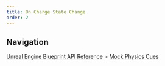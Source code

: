 ```yaml
---
title: On Charge State Change
order: 2
---
```

## Navigation

[Unreal Engine Blueprint API Reference](https://dev.epicgames.com/documentation/en-us/unreal-engine/BlueprintAPI) > [Mock Physics Cues](https://dev.epicgames.com/documentation/en-us/unreal-engine/BlueprintAPI/MockPhysicsCues)
